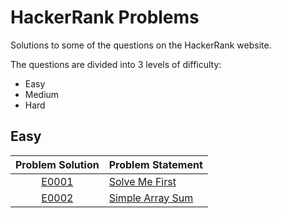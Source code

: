 # HackerRank Problems
Solutions to some of the questions on the HackerRank website.

The questions are divided into 3 levels of difficulty:
* Easy
* Medium
* Hard

## Easy
|Problem Solution|Problem Statement|
|:--------------:|-----------------|
|[E0001]|[Solve Me First]|
|[E0002]|[Simple Array Sum]|

[E0001]: https://github.com/mohammed-shoaib/Hackerrank-Problems/blob/master/Easy/E0001.cpp
[Solve Me First]: https://www.hackerrank.com/challenges/solve-me-first/problem
[E0002]: https://github.com/mohammed-shoaib/HackerRank-Problems/blob/master/Easy/E0002.cpp
[Simple Array Sum]: https://www.hackerrank.com/challenges/simple-array-sum/problem
